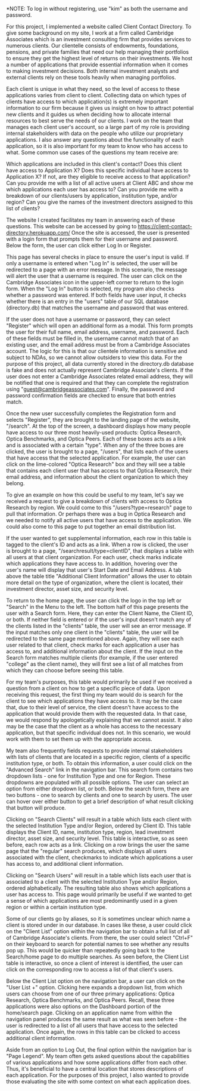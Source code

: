 *NOTE: To log in without registering, use "kim" as both the username and password.

For this project, I implemented a website called Client Contact Directory. To give some background on my site, I work at a firm called Cambridge Associates which is an investment consulting firm that provides services to numerous clients. Our clientelle consists of endowments, foundations, pensions, and private families that need our help managing their portfolios to ensure they get the highest level of returns on their investments. We host a number of applications that provide essential information when it comes to making investment decisions. Both internal investment analysts and external clients rely on these tools heavily when managing portfolios.

Each client is unique in what they need, so the level of access to these applications varies from client to client. Collecting data on which types of clients have access to which application(s) is extremely important information to our firm because it gives us insight on how to attract potential new clients and it guides us when deciding how to allocate internal resources to best serve the needs of our clients. I work on the team that manages each client user's account, so a large part of my role is providing internal stakeholders with data on the people who utilize our proprietary applications. I also answer any questions about the functionality of each application, so it is also important for my team to know who has access to what. Some common use cases of the questions my team receive are:

Which applications are included in this client's contact? Does this client have access to Application X?
Does this specific individual have access to Application X? If not, are they eligible to receive access to that application?
Can you provide me with a list of all active users at Client ABC and show me which applications each user has access to?
Can you provide me with a breakdown of our clients/users by application, institution type, and/or region?
Can you give the names of the investment directors assigned to this list of clients?

The website I created facilitates my team in answering each of these questions. This website can be accessed by going to https://client-contact-directory.herokuapp.com/ Once the site is accessed, the user is presented with a login form that prompts them for their username and password. Below the form, the user can click either Log In or Register.

This page has several checks in place to ensure the user's input is valid. If only a username is entered when "Log In" is selected, the user will be redirected to a page with an error message. In this scenario, the message will alert the user that a username is required. The user can click on the Cambridge Associates icon in the upper-left corner to return to the login form. When the "Log In" button is selected, my program also checks whether a password was entered. If both fields have user input, it checks whether there is an entry in the "users" table of our SQL database (directory.db) that matches the username and password that was entered.

If the user does not have a username or password, they can select "Register" which will open an additional form as a modal. This form prompts the user for their full name, email address, username, and password. Each of these fields must be filled in, the username cannot match that of an existing user, and the email address must be from a Cambridge Associates account. The logic for this is that our clientele information is sensitive and subject to NDAs, so we cannot allow outsiders to view this data. For the purpose of this project, all data currently stored in the directory.db database is fake and does not actually represent Cambridge Associate's clients. If the user does not enter a Cambridge Associates related email address, they will be notified that one is required and that they can complete the registration using "guest@cambridgeassociates.com". Finally, the password and password confirmation fields are checked to ensure that both entries match.

Once the new user successfully completes the Registration form and selects "Register", they are brought to the landing page of the website, "/search". At the top of the screen, a dashboard displays how many people have access to our three most heavily-used products: Optica Research, Optica Benchmarks, and Optica Peers. Each of these boxes acts as a link and is associated with a certain "type". When any of the three boxes are clicked, the user is brought to a page, "/users", that lists each of the users that have access that the selected application. For example, the user can click on the lime-colored "Optica Research" box and they will see a table that contains each client user that has access to that Optica Research, their email address, and information about the client organization to which they belong.

To give an example on how this could be useful to my team, let's say we received a request to give a breakdown of clients with access to Optica Research by region. We could come to this "/users?type=research" page to pull that information. Or perhaps there was a bug in Optica Research and we needed to notify all active users that have access to the application. We could also come to this page to put together an email distribution list.

If the user wanted to get supplemental information, each row in this table is tagged to the client's ID and acts as a link. When a row is clicked, the user is brought to a page, "/searchresult/type=clientID", that displays a table with all users at that client organization. For each user, check marks indicate which applications they have access to. In addition, hovering over the user's name will display that user's Start Date and Email Address. A tab above the table title "Additional Client Information" allows the user to obtain more detail on the type of organization, where the client is located, their investment director, asset size, and security level.

To return to the home page, the user can click the logo in the top left or "Search" in the Menu to the left. The bottom half of this page presents the user with a Search form. Here, they can enter the Client Name, the Client ID, or both. If neither field is entered or if the user's input doesn't match any of the clients listed in the "clients" table, the user will see an error message. If the input matches only one client in the "clients" table, the user will be redirected to the same page mentioned above. Again, they will see each user related to that client, check marks for each application a user has access to, and additional information about the client. If the input on the Search form matches multiple clients (for example, if the user entered "college" as the client name), they will first see a list of all matches from which they can choose before seeing this table.

For my team's purposes, this table would primarily be used if we received a question from a client on how to get a specific piece of data. Upon receiving this request, the first thing my team would do is search for the client to see which applications they have access to. It may be the case that, due to their level of service, the client doesn't have access to the application that would provide them with the requested data. In that case, we would respond by apologetically explaining that we cannot assist. It also may be the case that the client as a whole has access to the necessary application, but that specific individual does not. In this scenario, we would work with them to set them up with the appropriate access.

My team also frequently fields requests to provide internal stakeholders with lists of clients that are located in a specific region, clients of a specific institution type, or both. To obtain this information, a user could click on the "Advanced Search" link in the navigation bar. This search form contains two dropdown lists - one for Institution Type and one for Region. These dropdowns are populated with all possible options. The user can select an option from either dropdown list, or both. Below the search form, there are two buttons - one to search by clients and one to search by users. The user can hover over either button to get a brief description of what result clicking that button will produce.

Clicking on "Search Clients" will result in a table which lists each client with the selected Institution Type and/or Region, ordered by Client ID. This table displays the Client ID, name, institution type, region, lead investment director, asset size, and security level. This table is interactive, so as seen before, each row acts as a link. Clicking on a row brings the user the same page that the "regular" search produces, which displays all users associated with the client, checkmarks to indicate which applications a user has access to, and additional client information.

Clicking on "Search Users" will result in a table which lists each user that is associated to a client with the selected Institution Type and/or Region, ordered alphabetically. The resulting table also shows which applications a user has access to. This page would primarily be useful if we wanted to get a sense of which applications are most predominantly used in a given region or within a certain institution type.

Some of our clients go by aliases, so it is sometimes unclear which name a client is stored under in our database. In cases like these, a user could click on the "Client List" option within the navigation bar to obtain a full list of all of Cambridge Associate's clients. From there, the user could select "Ctrl+F" on their keyboard to search for potential names to see whether any results pop up. This would be quicker than repeatedly going back to the Search/home page to do multiple searches. As seen before, the Client List table is interactive, so once a client of interest is identified, the user can click on the corresponding row to access a list of that client's users.

Below the Client List option on the navigation bar, a user can click on the "User List +" option. Clicking here expands a dropdown list, from which users can choose from one of our three primary applications: Optica Research, Optica Benchmarks, and Optica Peers. Recall, these three applications were also options on the Dashboard portion of the home/search page. Clicking on an application name from within the navigation panel produces the same result as what was seen before - the user is redirected to a list of all users that have access to the selected application. Once again, the rows in this table can be clicked to access additional client information.

Aside from an option to Log Out, the final option within the navigation bar is "Page Legend". My team often gets asked questions about the capabilities of various applications and how some applications differ from each other. Thus, it's beneficial to have a central location that stores descriptions of each application. For the purposes of this project, I also wanted to provide those evaluating the site with some context on what each application does.
